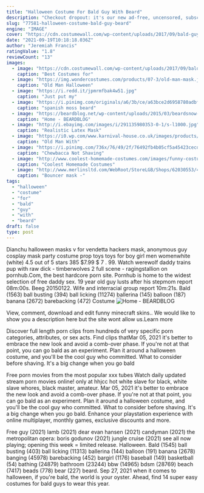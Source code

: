 ```yaml
---
title: "Halloween Costume For Bald Guy With Beard"
description: "Checkout dropout: it's our new ad-free, uncensored, subscription video service! the cast you love in brand new, exclusive series! original and funny"
slug: "77581-halloween-costume-bald-guy-beard"
engine: "IMAGE"
cover: "https://cdn.costumewall.com/wp-content/uploads/2017/09/bald-guys-costumes.jpg"
date: "2021-09-19T10:18:18.036Z"
author: "Jeremiah Francis"
ratingValue: "1.8"
reviewCount: "13"
images:
  - image: "https://cdn.costumewall.com/wp-content/uploads/2017/09/bald-guys-costumes.jpg"
    caption: "Best Costumes for"
  - image: "https://img.wondercostumes.com/products/07-3/old-man-mask.jpg"
    caption: "Old Man Halloween"
  - image: "https://i.redd.it/jpmrmfbak4w51.jpg"
    caption: "Just put my"
  - image: "https://i.pinimg.com/originals/a6/3b/ce/a63bce2d6958780adbfa35f392adac45.jpg"
    caption: "spanish moss beard"
  - image: "https://beardblog.net/wp-content/uploads/2015/03/beardsnow-612x400.jpg"
    caption: "Home - BEARDBLOG"
  - image: "http://i.ebayimg.com/images/i/291135980353-0-1/s-l1000.jpg"
    caption: "Realistic Latex Mask"
  - image: "https://i0.wp.com/www.karnival-house.co.uk/images/products/old-man-mask-with-white-hair--funny-costume-masks19486.jpg?strip=info&resize=800,491"
    caption: "Old Man With"
  - image: "https://i.pinimg.com/736x/76/49/2f/76492fb4b05cf5a45423cecd388d54db--star-wars--shaving.jpg"
    caption: "Chewbacca Not Shaving"
  - image: "http://www.coolest-homemade-costumes.com/images/funny-costume-idea-03.jpg"
    caption: "Coolest Homemade Costumes"
  - image: "http://www.merlinsltd.com/WebRoot/StoreLGB/Shops/62030553/4761/B612/121A/46BB/B7AB/7F00/0001/B89D/mask_bouncer_full.png"
    caption: "Bouncer mask -"
tags:
  - "halloween"
  - "costume"
  - "for"
  - "bald"
  - "guy"
  - "with"
  - "beard"
draft: false
type: post
---
```


Dianchu halloween masks v for vendetta hackers mask, anonymous guy cosplay mask party costume prop toys toys for boy girl men womenwhite (white) 4.5 out of 5 stars 385 $7.99 $ 7 . 99. Watch werewolf daddy trains pup with raw dick - timberwolves 2 full scene - ragingstallion on pornhub.Com, the best hardcore porn site. Pornhub is home to the widest selection of free daddy sex. 19 year old guy lusts after his stepmom report 08m:00s. Beeg 20150122. Wife and interracial group report 10m:21s.  Bald (1563) ball busting (394) ball licking (11274) ballerina (145) balloon (187) banana (2672) barebacking (472) Costume
![Home - BEARDBLOG](https://beardblog.net/wp-content/uploads/2015/03/beardsnow-612x400.jpg "Home - BEARDBLOG")

View, comment, download and edit funny minecraft skins.. We would like to show you a description here but the site wont allow us.Learn more
<!--inArticleAds-->

<!--galleryOne-->

Discover full length porn clips from hundreds of very specific porn categories, attributes, or sex acts. Find clips thatMar 05, 2021 it's better to embrace the new look and avoid a comb-over phase. If you're not at that point, you can go bald as an experiment. Plan it around a halloween costume, and you'll be the cool guy who committed. What to consider before shaving. It's a big change when you go bald
<!--inArticleAds-->

<!--galleryTwo-->

Free porn movies from the most popular xxx tubes Watch daily updated stream porn movies online! only at hhjcc hot white slave for black, white slave whores, black master, amateur. Mar 05, 2021 it's better to embrace the new look and avoid a comb-over phase. If you're not at that point, you can go bald as an experiment. Plan it around a halloween costume, and you'll be the cool guy who committed. What to consider before shaving. It's a big change when you go bald. Enhance your playstation experience with online multiplayer, monthly games, exclusive discounts and more.
<!--galleryThree-->

Free guy (2021) lamb (2021) dear evan hansen (2021) candyman (2021) the metropolitan opera: boris godunov (2021) jungle cruise (2021) see all now playing; opening this week = limited release. Halloween. Bald (1545) ball busting (403) ball licking (11313) ballerina (144) balloon (191) banana (2678) banging (45978) barebacking (452) bargirl (1176) baseball (149) basketball (54) bathing (24879) bathroom (23244) bbw (14965) bdsm (28769) beach (7417) beads (778) bear (227) beard. Sep 27, 2021 when it comes to halloween, if you're bald, the world is your oyster. Ahead, find 14 super easy costumes for bald guys to wear this year.